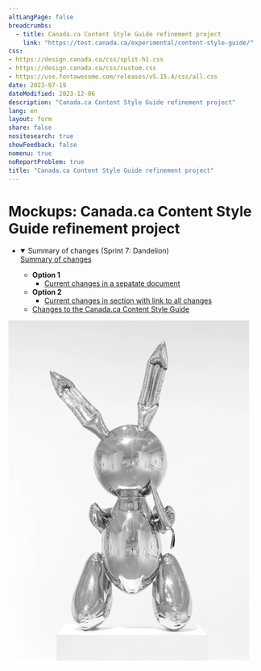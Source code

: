 ```yaml
---
altLangPage: false
breadcrumbs:
  - title: Canada.ca Content Style Guide refinement project
    link: "https://test.canada.ca/experimental/content-style-guide/"
css:
- https://design.canada.ca/css/split-h1.css
- https://design.canada.ca/css/custom.css
- https://use.fontawesome.com/releases/v5.15.4/css/all.css
date: 2023-07-19
dateModified: 2023-12-06
description: "Canada.ca Content Style Guide refinement project"
lang: en
layout: form
share: false
nositesearch: true
showFeedback: false
nomenu: true
noReportProblem: true
title: "Canada.ca Content Style Guide refinement project"
---
```

<div class="row">
  <div class="col-md-8">
    <h1 property="name" id="wb-cont" dir="ltr"><span class="stacked"><span>Mockups</span>: <span>Canada.ca Content Style Guide refinement project</span></span></h1>
    <ul class="list-unstyled">
      <li>
        <details open="open">
          <summary class="bg-success">Summary of changes (Sprint 7: Dandelion)</summary>
          <div><a href="https://trello.com/c/z9U4HVsP" class="btn btn-sm mrgn-tp-md btn-default"><span class="fab fa-trello"></span> Summary of changes</a></div>
          <ul class="mrgn-tp-lg">
            <li><strong>Option 1</strong>
              <ul>
                <li><a href="sumchanges-en-03.html">Current changes in a sepatate document</a></li>
              </ul>
            </li>
            <li><strong>Option 2</strong>
              <ul>
                <li><a href="sumchanges-en-01.html">Current changes in section with link to all changes</a></li>
              </ul>
            </li>
            <li><a href="sumchanges-en-02.html">Changes to the Canada.ca Content Style Guide</a></li>
          </ul>
        </details>
      </li>
    </ul>
  </div>
  <div class="col-md-4">
    <div><img src="./../images/bunny28.png" alt="" class="img-responsive mrgn-tp-lg"></div>
  </div>
</div>
